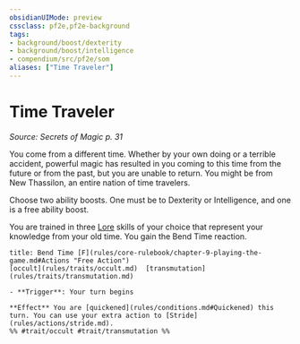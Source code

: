 ```yaml
---
obsidianUIMode: preview
cssclass: pf2e,pf2e-background
tags:
- background/boost/dexterity
- background/boost/intelligence
- compendium/src/pf2e/som
aliases: ["Time Traveler"]
---
```

# Time Traveler
*Source: Secrets of Magic p. 31*  

You come from a different time. Whether by your own doing or a terrible accident, powerful magic has resulted in you coming to this time from the future or from the past, but you are unable to return. You might be from New Thassilon, an entire nation of time travelers.

Choose two ability boosts. One must be to Dexterity or Intelligence, and one is a free ability boost.

You are trained in three [Lore](compendium/skills.md#Lore) skills of your choice that represent your knowledge from your old time. You gain the Bend Time reaction.

```ad-embed-ability
title: Bend Time [F](rules/core-rulebook/chapter-9-playing-the-game.md#Actions "Free Action")
[occult](rules/traits/occult.md)  [transmutation](rules/traits/transmutation.md)  

- **Trigger**: Your turn begins

**Effect** You are [quickened](rules/conditions.md#Quickened) this turn. You can use your extra action to [Stride](rules/actions/stride.md).  
%% #trait/occult #trait/transmutation %%
```